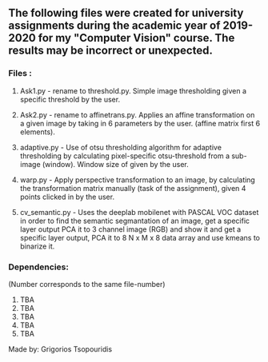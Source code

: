 ## The following files were created for university assignments during the academic year of 2019-2020 for my "Computer Vision" course. The results may be incorrect or unexpected.

### Files : 

1. Ask1.py - rename to threshold.py. Simple image thresholding given a specific threshold by the user. 
2. Ask2.py - rename to affinetrans.py. Applies an affine transformation on a given image by taking in 6 parameters by the user. (affine matrix first 6 elements).

3. adaptive.py - Use of otsu thresholding algorithm for adaptive thresholding by calculating pixel-specific otsu-threshold from a sub-image (window). Window size of given by the user.

4. warp.py - Apply perspective transformation to an image, by calculating the transformation matrix manually (task of the assignment), given 4 points clicked in by the user.

5. cv_semantic.py - Uses the deeplab mobilenet with PASCAL VOC dataset in order to find the semantic segmantation of an image, get a specific layer output PCA it to 3 channel image (RGB) and show it and get a specific layer output, PCA it to 8 N x M x 8 data array and use kmeans to binarize it.

### Dependencies:
(Number corresponds to the same file-number)
1. TBA
2. TBA
3. TBA
4. TBA
5. TBA

Made by: Grigorios Tsopouridis
